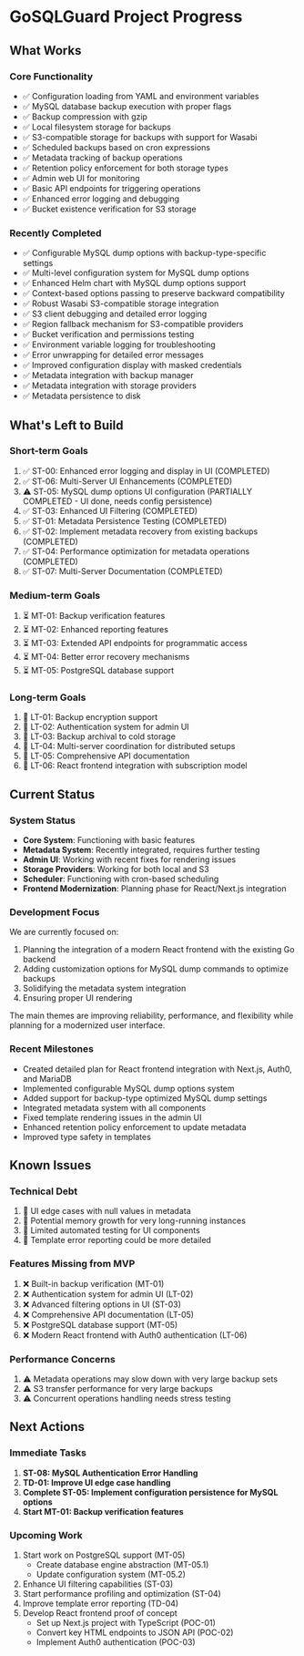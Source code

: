 # GoSQLGuard Project Progress

## What Works

### Core Functionality
- ✅ Configuration loading from YAML and environment variables
- ✅ MySQL database backup execution with proper flags
- ✅ Backup compression with gzip
- ✅ Local filesystem storage for backups
- ✅ S3-compatible storage for backups with support for Wasabi
- ✅ Scheduled backups based on cron expressions
- ✅ Metadata tracking of backup operations
- ✅ Retention policy enforcement for both storage types
- ✅ Admin web UI for monitoring
- ✅ Basic API endpoints for triggering operations
- ✅ Enhanced error logging and debugging
- ✅ Bucket existence verification for S3 storage

### Recently Completed
- ✅ Configurable MySQL dump options with backup-type-specific settings
- ✅ Multi-level configuration system for MySQL dump options
- ✅ Enhanced Helm chart with MySQL dump options support
- ✅ Context-based options passing to preserve backward compatibility
- ✅ Robust Wasabi S3-compatible storage integration
- ✅ S3 client debugging and detailed error logging
- ✅ Region fallback mechanism for S3-compatible providers
- ✅ Bucket verification and permissions testing
- ✅ Environment variable logging for troubleshooting
- ✅ Error unwrapping for detailed error messages
- ✅ Improved configuration display with masked credentials
- ✅ Metadata integration with backup manager
- ✅ Metadata integration with storage providers
- ✅ Metadata persistence to disk

## What's Left to Build

### Short-term Goals
1. ✅ ST-00: Enhanced error logging and display in UI (COMPLETED)
2. ✅ ST-06: Multi-Server UI Enhancements (COMPLETED)
3. ⚠️ ST-05: MySQL dump options UI configuration (PARTIALLY COMPLETED - UI done, needs config persistence)
4. ✅ ST-03: Enhanced UI Filtering (COMPLETED)
5. ✅ ST-01: Metadata Persistence Testing (COMPLETED)
6. ✅ ST-02: Implement metadata recovery from existing backups (COMPLETED)
7. ✅ ST-04: Performance optimization for metadata operations (COMPLETED)
8. ✅ ST-07: Multi-Server Documentation (COMPLETED)

### Medium-term Goals
1. ⏳ MT-01: Backup verification features
2. ⏳ MT-02: Enhanced reporting features
3. ⏳ MT-03: Extended API endpoints for programmatic access
4. ⏳ MT-04: Better error recovery mechanisms
5. ⏳ MT-05: PostgreSQL database support

### Long-term Goals
1. 📅 LT-01: Backup encryption support
2. 📅 LT-02: Authentication system for admin UI
3. 📅 LT-03: Backup archival to cold storage
4. 📅 LT-04: Multi-server coordination for distributed setups
5. 📅 LT-05: Comprehensive API documentation
6. 📅 LT-06: React frontend integration with subscription model

## Current Status

### System Status
- **Core System**: Functioning with basic features
- **Metadata System**: Recently integrated, requires further testing
- **Admin UI**: Working with recent fixes for rendering issues
- **Storage Providers**: Working for both local and S3
- **Scheduler**: Functioning with cron-based scheduling
- **Frontend Modernization**: Planning phase for React/Next.js integration

### Development Focus
We are currently focused on:
1. Planning the integration of a modern React frontend with the existing Go backend
2. Adding customization options for MySQL dump commands to optimize backups
3. Solidifying the metadata system integration
4. Ensuring proper UI rendering

The main themes are improving reliability, performance, and flexibility while planning for a modernized user interface.

### Recent Milestones
- Created detailed plan for React frontend integration with Next.js, Auth0, and MariaDB
- Implemented configurable MySQL dump options system
- Added support for backup-type optimized MySQL dump settings
- Integrated metadata system with all components
- Fixed template rendering issues in the admin UI
- Enhanced retention policy enforcement to update metadata
- Improved type safety in templates

## Known Issues

### Technical Debt
1. 🐛 UI edge cases with null values in metadata
2. 🐛 Potential memory growth for very long-running instances
3. 🐛 Limited automated testing for UI components
4. 🐛 Template error reporting could be more detailed

### Features Missing from MVP
1. ❌ Built-in backup verification (MT-01)
2. ❌ Authentication system for admin UI (LT-02)
3. ❌ Advanced filtering options in UI (ST-03)
4. ❌ Comprehensive API documentation (LT-05)
5. ❌ PostgreSQL database support (MT-05)
6. ❌ Modern React frontend with Auth0 authentication (LT-06)

### Performance Concerns
1. ⚠️ Metadata operations may slow down with very large backup sets
2. ⚠️ S3 transfer performance for very large backups
3. ⚠️ Concurrent operations handling needs stress testing

## Next Actions

### Immediate Tasks
1. **ST-08: MySQL Authentication Error Handling**
2. **TD-01: Improve UI edge case handling**
3. **Complete ST-05: Implement configuration persistence for MySQL options**
4. **Start MT-01: Backup verification features**

### Upcoming Work
1. Start work on PostgreSQL support (MT-05)
   - Create database engine abstraction (MT-05.1)
   - Update configuration system (MT-05.2)
2. Enhance UI filtering capabilities (ST-03)
3. Start performance profiling and optimization (ST-04)
4. Improve template error reporting (TD-04)
5. Develop React frontend proof of concept
   - Set up Next.js project with TypeScript (POC-01)
   - Convert key HTML endpoints to JSON API (POC-02)
   - Implement Auth0 authentication (POC-03)
